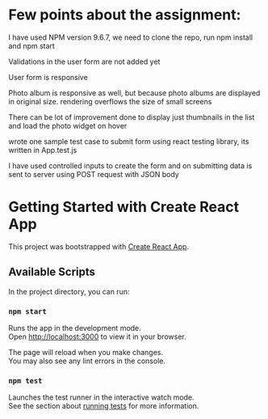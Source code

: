 # Few points about the assignment:

I have used NPM version 9.6.7, we need to clone the repo, run npm install and npm start

Validations in the user form are not added yet

User form is responsive

Photo album is responsive as well, but because photo albums are displayed in original size. rendering overflows the size of small screens

There can be lot of improvement done to display just thumbnails in the list and load the photo widget on hover

wrote one sample test case to submit form using react testing library, its written in App.test.js

I have used controlled inputs to create the form and on submitting data is sent to server using POST request with JSON body

# Getting Started with Create React App

This project was bootstrapped with [Create React App](https://github.com/facebook/create-react-app).

## Available Scripts

In the project directory, you can run:

### `npm start`

Runs the app in the development mode.\
Open [http://localhost:3000](http://localhost:3000) to view it in your browser.

The page will reload when you make changes.\
You may also see any lint errors in the console.

### `npm test`

Launches the test runner in the interactive watch mode.\
See the section about [running tests](https://facebook.github.io/create-react-app/docs/running-tests) for more information.


